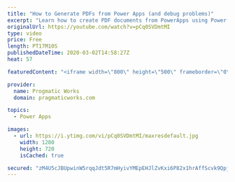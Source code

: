 ```yaml
---
title: "How to Generate PDFs from Power Apps (and debug problems)"
excerpt: "Learn how to create PDF documents from PowerApps using Power Automate (Microsoft Flow) and how to debug when things go wrong.   I'd love to build an app for you or train your team: https://www.pragmaticworks.com  HTML code that goes to PDF: Concat code: Concat(     Gallery1.AllItems,     (HTML CODE GOES"
originalUrl: https://youtube.com/watch?v=pCq0SVDmtMI
type: video
price: Free
length: PT17M10S
publishedDateTime: 2020-03-02T14:58:27Z
heat: 57

featuredContent: "<iframe width=\"800\" height=\"500\" frameborder=\"0\" src=\"https://www.youtube.com/embed/pCq0SVDmtMI\" allow=\"accelerometer; autoplay; encrypted-media; gyroscope; picture-in-picture\" allowfullscreen></iframe>"

provider:
  name: Progmatic Works
  domain: pragmaticworks.com

topics:
  - Power Apps

images:
  - url: https://i.ytimg.com/vi/pCq0SVDmtMI/maxresdefault.jpg
    width: 1280
    height: 720
    isCached: true

secured: "zM4U5cJBUpwinW5rqqJdt5R7mHyivYMEpEHJlZvKxi6P82x1hrAffScvk9QpjiwwElUv5H4ysU9wpBVhiFyQrxe1ic1tMjojrC89ScocEARwaiwFcvwzeAFJ3+UZXaOTIFQF0GrlFfmA0tn26EQKkaEwRnD0L7moQcRII7BPU7gu0OGXVt8elxZ+gKs10hnIr+VHJFKyY993zd6pa0V28mVZhwyftcfVUkIu+9eF5rQcP9BXcrQPTjB7us015h7Czae9W9Pm9AqQbU0rF9CVn2/Uk3p93b0LHK2efWmeITeLV4L9afiMRSgwE8uri99O/Tpug26IRxZofRn9mWG2UeoAxf5u1UG1M1fwUtXtSfeprOkH+lprx2NsIbh16TnBCnNwP0klU740DJNoWLRzpGBOO05MDe0sDjAuw+UKPfU=;HGS2GmoQ1lzA7rsKSwHj/A=="
---
```


